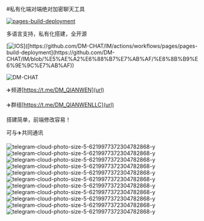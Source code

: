 #私有化端对端绝对加密聊天工具

[![pages-build-deployment](https://github.com/DM-CHAT/IM/actions/workflows/pages/pages-build-deployment/badge.svg?branch=main&event=public)](https://github.com/DM-CHAT/IM/actions/workflows/pages/pages-build-deployment)

多语言支持，私有化搭建，全开源

[![IOS]([https://github.com/DM-CHAT/IM/actions/workflows/pages/pages-build-deployment/badge.svg?branch=main&event=public](https://is1-ssl.mzstatic.com/image/thumb/Purple126/v4/3f/e1/7a/3fe17af2-9764-8938-d9a5-879bf3d504a2/AppIcon-0-0-1x_U007ephone-0-0-0-0-0-0-sRGB-0-0-0-GLES2_U002c0-512MB-85-220-0-0.png/460x0w.webp))]([https://github.com/DM-CHAT/IM/actions/workflows/pages/pages-build-deployment](https://github.com/DM-CHAT/IM/blob/%E5%AE%A2%E6%88%B7%E7%AB%AF/%E8%8B%B9%E6%9E%9C%E7%AB%AF))

![DM-CHAT](https://github.com/DM-CHAT/IM/assets/141175076/c902f56a-3bc2-4c28-ac7e-355e0f6ac48c)


✈️频道[https://t.me/DM_QIANWEN](url)


✈️群组[https://t.me/DM_QIANWENLLC](url)

搭建简单，前端修改容易！

可与✈️共同通讯

![telegram-cloud-photo-size-5-6219977372304782868-y](https://github.com/DM-CHAT/IM/assets/141175076/0b5bf58a-0fc1-4f83-8e66-ea49413e89e9)
![telegram-cloud-photo-size-5-6219977372304782868-y](https://github.com/DM-CHAT/IM/assets/141175076/ec1059dc-2b0e-4ea9-a185-5c4295fc8ce1)
![telegram-cloud-photo-size-5-6219977372304782868-y](https://github.com/DM-CHAT/IM/assets/141175076/6dbeb84f-a385-4c78-ad3b-4dc6fc14a8bd)
![telegram-cloud-photo-size-5-6219977372304782868-y](https://github.com/DM-CHAT/IM/assets/141175076/4abc1e22-3f1a-4875-b123-bda3fd1dd8fa)
![telegram-cloud-photo-size-5-6219977372304782868-y](https://github.com/DM-CHAT/IM/assets/141175076/143ae263-0950-4b8b-ac59-75ecdd76eb93)
![telegram-cloud-photo-size-5-6219977372304782868-y](https://github.com/DM-CHAT/IM/assets/141175076/5ef6935a-89e3-4fac-9dea-46708004fd4a)
![telegram-cloud-photo-size-5-6219977372304782868-y](https://github.com/DM-CHAT/IM/assets/141175076/28c3ecbd-c8e9-4ae7-92bf-f0881fa0f7ad)
![telegram-cloud-photo-size-5-6219977372304782868-y](https://github.com/DM-CHAT/IM/assets/141175076/e0fcc82a-1cde-4794-9d8b-467d5973d0a7)
![telegram-cloud-photo-size-5-6219977372304782868-y](https://github.com/DM-CHAT/IM/assets/141175076/4bfc9bf1-61a8-4845-9786-df95ce7e7b10)
![telegram-cloud-photo-size-5-6219977372304782868-y](https://github.com/DM-CHAT/IM/assets/141175076/33dbf4da-f812-4321-93e5-a90d88665ff1)
![telegram-cloud-photo-size-5-6219977372304782868-y](https://github.com/DM-CHAT/IM/assets/141175076/50b13b97-96cb-4818-a93a-37d7a5eeed1d)
